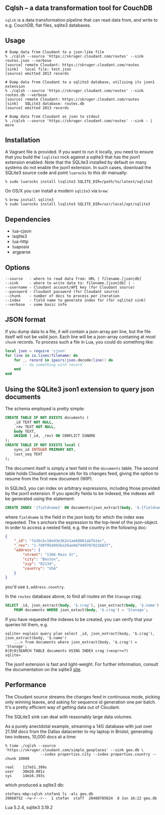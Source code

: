 ## Cqlsh – a data transformation tool for CouchDB

`cqlsh` is a data transformation pipeline that can read data from, and write to e.g. CouchDB, flat files, sqlite3 databases.

## Usage

    # Dump data from Cloudant to a json-like file
    % ./cqlsh --source 'https://skruger.cloudant.com/routes' --sink routes.json --verbose
    [source] remote Cloudant: https://skruger.cloudant.com/routes
    [sink]   local file: test.json
    [source] emitted 2013 records

    # Dump data from Cloudant to a sqlite3 database, utilising its json1 extension
    % ./cqlsh --source 'https://skruger.cloudant.com/routes' --sink routes.db --verbose
    [source] remote Cloudant: https://skruger.cloudant.com/routes
    [sink]   SQLite3 database: routes.db
    [source] emitted 2013 records

    # Dump data from Cloudant as json to stdout
    % ./cqlsh --source 'https://skruger.cloudant.com/routes' --sink - | more 

## Installation

A Vagrant file is provided. If you want to run it locally, you need to ensure that you build the `lsqlite3` rock
against a sqlite3 that has the json1 extension enabled. Note that the SQLite3 installed by default on many systems
do not enable the json1 extension. In such cases, download the SQLite3 source code and point `luarocks` to this dir
manually:

    % sudo luarocks install lsqlite3 SQLITE_DIR=/path/to/latest/sqlite3

On OS/X you can install a modern `sqlite3` via `brew`:

    % brew install sqlite3
    % sudo luarocks install lsqlite3 SQLITE_DIR=/usr/local/opt/sqlite3

## Dependencies

* lua-cjson
* lsqlite3
* lua-http
* luaposix
* argparse

## Options

    --source   - where to read data from: URL | filename.[json|db]
    --sink     - where to write data to: filename.[json|db] | -
    --username - Cloudant account/API key (for Cloudant source)
    --password - Cloudant password (for Cloudant source)
    --chunk    - number of docs to process per iteration
    --index    - field name to generate index for (for sqlite3 sink)
    --verbose  - some basic info

## JSON format

If you dump data to a file, it will contain a json-array per line, but the file itself will not be valid json.
Each line will be a json-array contaning at most `chunk` records. To process such a file in Lua, you could do
something like:

```lua
local json = require 'cjson'
for line in io.lines(filename) do
    for _, record in ipairs(json.decode(line)) do
        -- do something with record
    end
end
```
    
## Using the SQLite3 json1 extension to query json documents

The schema employed is pretty simple:

```sql    
CREATE TABLE IF NOT EXISTS documents (
    _id TEXT NOT NULL,
    _rev TEXT NOT NULL,
    body TEXT,
    UNIQUE (_id, _rev) ON CONFLICT IGNORE
);
CREATE TABLE IF NOT EXISTS local (
    sync_id INTEGER PRIMARY KEY,
    last_seq TEXT
);
```

The document itself is simply a text field in the `documents` table. The second table
holds Cloudant sequence ids for its changes feed, giving the option to resume from the
first new document (WIP).

In SQLite3, you can index on arbitrary expressions, including those provided by the json1 
extension. If you specify fields to be indexed, the indexes will be generated using the 
statement:

```sql
CREATE INDEX '{fieldname}' ON documents(json_extract(body, '$.{fieldname}'));
```

where `fieldname` is the field in the json body for which the index was requested. The `$`
anchors the expression to the top-level of the json-object. In order to access a nested
field, e.g. the country in the following doc:

```json
{
    "_id": "7a36cbc16e43e362e1ae68861abfb1ec",
    "_rev": "1-7d0f95d893ba26ae0d7949707022b03f",
    "address": {
        "street": "1366 Main St",
        "city": "Boston",
        "zip": "02134",
        "country": "USA"
    }
}
```

you'd use `$.address.country`.

In the `routes` database above, to find all routes on the `Stanage` crag:

```sql
SELECT _id, json_extract(body, '$.crag'), json_extract(body, '$.name') 
    FROM documents WHERE json_extact(body, '$.crag') = 'Stanage';
```

If you have requested the indexes to be created, you can verify that your queries hit them, e.g.

```
sqlite> explain query plan select _id, json_extract(body, '$.crag'), json_extract(body, '$.name') 
    ...> from documents where json_extract(body, '$.crag') = 'Stanage';
0|0|0|SEARCH TABLE documents USING INDEX crag (<expr>=?)
sqlite> 
```

The json1 extension is fast and light-weight. For further information, consult the documentation
on the sqlite3 [site](https://sqlite.org/json1.html).

## Performance

The Cloudant source streams the changes feed in continuous mode, picking only winning leaves, and asking
for sequence id generation one per batch. It's a pretty efficient way of getting data out of Cloudant.

The SQLite3 sink can deal with reasonably large data volumes. 

As a purely anectdotal example, streaming a 14G database with just over 21.5M docs from the Dallas datacenter 
to my laptop in Bristol, generating two indexes, 10,000 docs at a time:

```
% time ./cqlsh --source 'https://skruger.cloudant.com/simple_geoplaces' --sink geo.db \
                --index properties.city --index properties.country --chunk 10000

real	117m51.399s
user	30m20.001s
sys	    14m16.393s
```

which produced a sqlite3 db:

```
stefans-mbp:cqlsh stefan$ ls -als geo.db
39860752 -rw-r--r--  1 stefan  staff  20408705024  8 Jun 16:22 geo.db
```

Lua 5.2.4, sqlite3 3.19.2